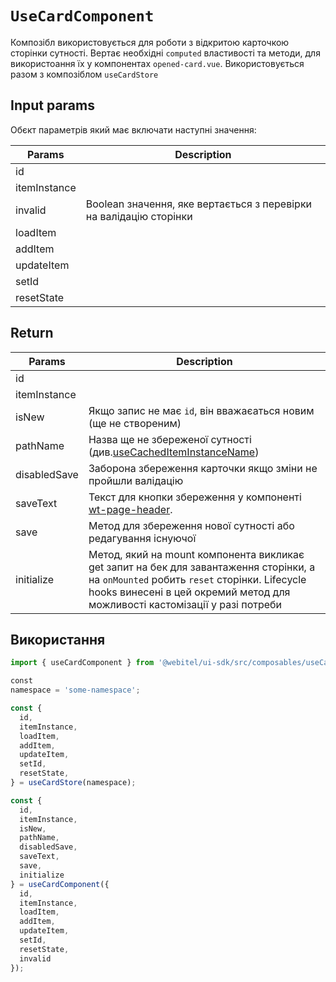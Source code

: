 # `UseCardComponent`

Композібл використовується для роботи з відкритою карточкою сторінки сутності. Вертає необхідні `computed` властивості
та
методи, для використоання їх у компонентах `opened-card.vue`.
Використовується разом з композіблом `useCardStore`

## Input params

Обєкт параметрів який має включати наступні значення:

| Params       | Description                                                        |
|--------------|--------------------------------------------------------------------|
| id           |                                                                    |
| itemInstance |                                                                    |
| invalid      | Boolean значення, яке вертається з перевірки на валідацію сторінки |
| loadItem     |                                                                    |
| addItem      |                                                                    |
| updateItem   |                                                                    |
| setId        |                                                                    |
| resetState   |                                                                    |

## Return

| Params       | Description                                                                                                                                                                                                            |
|--------------|------------------------------------------------------------------------------------------------------------------------------------------------------------------------------------------------------------------------|
| id           |                                                                                                                                                                                                                        |
| itemInstance |                                                                                                                                                                                                                        |
| isNew        | Якщо запис не має `id`, він вважаєаться новим (ще не створеним)                                                                                                                                                        |
| pathName     | Назва ще не збереженої сутності (див.[useCachedItemInstanceName](../use-cached-item-instance-name/Readme.md))                                                                                                          |
| disabledSave | Заборона збереження карточки якщо зміни не пройшли валідацію                                                                                                                                                           |
| saveText     | Текст для кнопки збереження у компоненті [wt-page-header](../../components/wt-page-header/Readme.md).                                                                                                                  |
| save         | Метод для збереження нової сутності або редагування існуючої                                                                                                                                                           |
| initialize   | Метод, який на mount компонента викликає get запит на бек для завантаження сторінки, а на `onMounted` робить `reset` сторінки. Lifecycle hooks винесені в цей окремий метод для можливості кастомізації у разі потреби |

## Використання

```js
import { useCardComponent } from '@webitel/ui-sdk/src/composables/useCard/useCardComponent.js';

сonst
namespace = 'some-namespace';

const {
  id,
  itemInstance,
  loadItem,
  addItem,
  updateItem,
  setId,
  resetState,
} = useCardStore(namespace);

const {
  id,
  itemInstance,
  isNew,
  pathName,
  disabledSave,
  saveText,
  save,
  initialize
} = useCardComponent({
  id,
  itemInstance,
  loadItem,
  addItem,
  updateItem,
  setId,
  resetState,
  invalid
});
```
